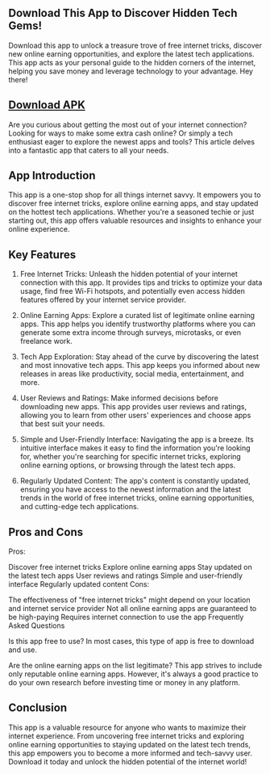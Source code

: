 ## Download This App to Discover Hidden Tech Gems!
Download this app to unlock a treasure trove of free internet tricks, discover new online earning opportunities, and explore the latest tech applications. This app acts as your personal guide to the hidden corners of the internet, helping you save money and leverage technology to your advantage.
Hey there!

## [Download APK](https://apkcort-com.tumblr.com)

Are you curious about getting the most out of your internet connection? Looking for ways to make some extra cash online? Or simply a tech enthusiast eager to explore the newest apps and tools? This article delves into a fantastic app that caters to all your needs.

## App Introduction

This app is a one-stop shop for all things internet savvy. It empowers you to discover free internet tricks, explore online earning apps, and stay updated on the hottest tech applications. Whether you're a seasoned techie or just starting out, this app offers valuable resources and insights to enhance your online experience.

## Key Features

1. Free Internet Tricks:
Unleash the hidden potential of your internet connection with this app. It provides tips and tricks to optimize your data usage, find free Wi-Fi hotspots, and potentially even access hidden features offered by your internet service provider.

2. Online Earning Apps:
Explore a curated list of legitimate online earning apps. This app helps you identify trustworthy platforms where you can generate some extra income through surveys, microtasks, or even freelance work.

3. Tech App Exploration:
Stay ahead of the curve by discovering the latest and most innovative tech apps. This app keeps you informed about new releases in areas like productivity, social media, entertainment, and more.

4. User Reviews and Ratings:
Make informed decisions before downloading new apps. This app provides user reviews and ratings, allowing you to learn from other users' experiences and choose apps that best suit your needs.

5. Simple and User-Friendly Interface:
Navigating the app is a breeze. Its intuitive interface makes it easy to find the information you're looking for, whether you're searching for specific internet tricks, exploring online earning options, or browsing through the latest tech apps.

6. Regularly Updated Content:
The app's content is constantly updated, ensuring you have access to the newest information and the latest trends in the world of free internet tricks, online earning opportunities, and cutting-edge tech applications.

## Pros and Cons

Pros:

Discover free internet tricks
Explore online earning apps
Stay updated on the latest tech apps
User reviews and ratings
Simple and user-friendly interface
Regularly updated content
Cons:

The effectiveness of "free internet tricks" might depend on your location and internet service provider
Not all online earning apps are guaranteed to be high-paying
Requires internet connection to use the app
Frequently Asked Questions

Is this app free to use?
In most cases, this type of app is free to download and use.

Are the online earning apps on the list legitimate?
This app strives to include only reputable online earning apps. However, it's always a good practice to do your own research before investing time or money in any platform.

## Conclusion

This app is a valuable resource for anyone who wants to maximize their internet experience. From uncovering free internet tricks and exploring online earning opportunities to staying updated on the latest tech trends, this app empowers you to become a more informed and tech-savvy user. Download it today and unlock the hidden potential of the internet world!
